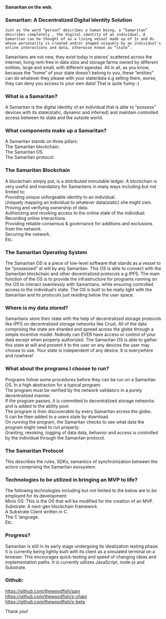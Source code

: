 #### Samaritan on the web.

### Samaritan: A Decentralized Digital Identity Solution

	Just as the word “person” describes a human being, a “Samaritan” describes completely , the digital identity of an individual. A Samaritan can be thought of as a living vessel made up of 1s and 0s whose personality is created and/or shaped uniquely by an individual's online interactions and data, otherwise known as “state”. 
Samaritans are not new, they exist today in pieces’ scattered across the internet, living rent-free in data silos and storage farms owned by different entities, large and small, with different agendas. All in all, as you know, because the “home” of your state doesn’t belong to you, these “entities” can do whatever they please with your state/data e.g selling them, worse, they can deny you access to your own data! That is quite funny :)

### What is a Samaritan?
A Samaritan is the digital identity of an individual that is able to "possess" devices with its state(static, dynamic and inferred) and maintain controlled access between its state and the outside world.

### What components make up a Samaritan?
A Samaritan stands on three pillars:<br>
The Samaritan blockchain.<br>
The Samaritan OS.<br>
The Samaritan protocol.<br>


### The Samaritan Blockchain
A blockchain simply put, is a distributed immutable ledger. A blockchain is very useful and mandatory for Samaritans in many ways including but not limited to:<br>
Providing unique unforgeable identity to an individual.<br>
Uniquely mapping an individual to whatever data(static) she might own.<br>
Proving and verifying ownership of data.<br>
Authorizing and revoking access to the online state of the individual.<br>
Recording online interactions.<br>
Providing reliable consensus & governance for additions and exclusions from the network.<br>
Securing the network. <br>
Etc.

### The Samaritan Operating System
The Samaritan OS is a piece of low-level software that stands as a vessel to be “possessed” at will by any Samaritan. This OS is able to connect with the Samaritan blockchain and other decentralized protocols e.g IPFS. The main function of the OS is to provide the infrastructure for programs running on the OS to interact seamlessly with Samaritans, while ensuring controlled access to the individual’s state. The OS is built to be really light with the Samaritan and its protocols just residing below the user space.

### Where is my data stored?
Samaritans store their state with the help of decentralized storage protocols like IPFS on decentralized storage networks like Crust. All of the data comprising the state are sharded and spread across the globe through a simple incentive model. Nobody can EVER have access or control of your data except when properly authorized. The Samaritan OS is able to gather this state at will and present it to the user on any devices the user may choose to use. Your state is independent of any device. It is everywhere and nowhere!

### What about the programs I choose to run?
Programs follow some procedures before they can be run on a Samaritan OS. In a high abstraction for a typical program:<br>
The program must be verified by the network validators in a purely decentralized manner.<br>
If the program passes, it is committed to decentralized storage networks and is added to the ability pool.<br>
The program is then discoverable by every Samaritan across the globe.<br>
It can be then added to a users state by download.<br>
On running the program, the Samaritan checks to see what data the program might need to run properly. <br>
Granting, revoking, logging of data data, behavior and access is controlled by the individual through the Samaritan protocol.<br>

### The Samaritan Protocol
This describes the rules, SDKs, semantics of synchronization between the actors comprising the Samaritan exosystem.

### Technologies to be utilized in bringing an MVP to life?
The following technologies including but not limited to the below are to be employed for its development:<br>
Minix OS: This is the OS that will be modified for the creation of an MVP.<br>
Substrate: A next-gen blockchain framework.<br>
A Substrate Client written in C.<br>
The C language.<br>
Etc.


### Progress?
Samaritan is still in its early stage undergoing its idealization testing phase. It is currently being lightly built with its client as a simulated terminal on a browser. This encourages quick-testing and speed of changing ideas and implementation paths. It is currently utilizes JavaScript, node-js and Substrate.


### Github:
https://github.com/thewoodfish/sam <br>
https://github.com/thewoodfish/s-chain <br>
https://github.com/thewoodfish/s-beta <br>

Thank you!
